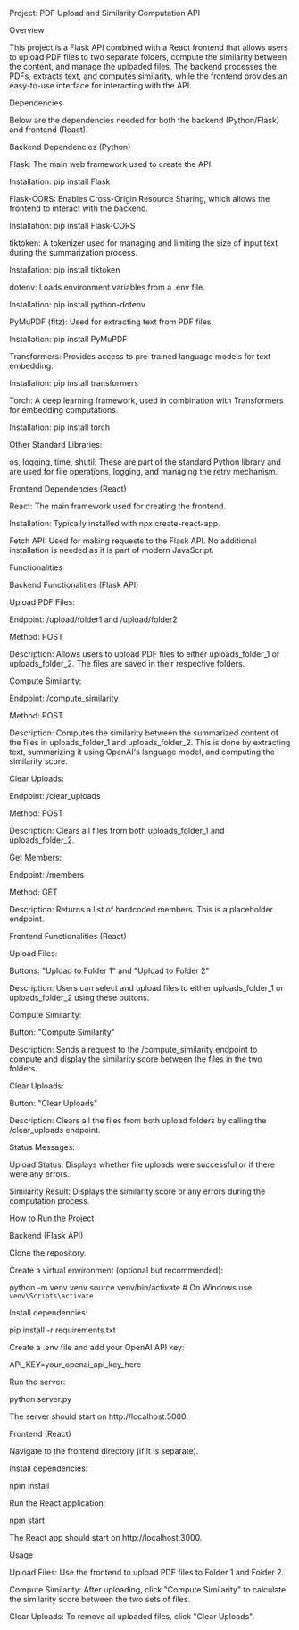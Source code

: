 Project: PDF Upload and Similarity Computation API

Overview

This project is a Flask API combined with a React frontend that allows users to upload PDF files to two separate folders, compute the similarity between the content, and manage the uploaded files. The backend processes the PDFs, extracts text, and computes similarity, while the frontend provides an easy-to-use interface for interacting with the API.

Dependencies

Below are the dependencies needed for both the backend (Python/Flask) and frontend (React).

Backend Dependencies (Python)

Flask: The main web framework used to create the API.

Installation: pip install Flask

Flask-CORS: Enables Cross-Origin Resource Sharing, which allows the frontend to interact with the backend.

Installation: pip install Flask-CORS

tiktoken: A tokenizer used for managing and limiting the size of input text during the summarization process.

Installation: pip install tiktoken

dotenv: Loads environment variables from a .env file.

Installation: pip install python-dotenv

PyMuPDF (fitz): Used for extracting text from PDF files.

Installation: pip install PyMuPDF

Transformers: Provides access to pre-trained language models for text embedding.

Installation: pip install transformers

Torch: A deep learning framework, used in combination with Transformers for embedding computations.

Installation: pip install torch

Other Standard Libraries:

os, logging, time, shutil: These are part of the standard Python library and are used for file operations, logging, and managing the retry mechanism.

Frontend Dependencies (React)

React: The main framework used for creating the frontend.

Installation: Typically installed with npx create-react-app.

Fetch API: Used for making requests to the Flask API. No additional installation is needed as it is part of modern JavaScript.

Functionalities

Backend Functionalities (Flask API)

Upload PDF Files:

Endpoint: /upload/folder1 and /upload/folder2

Method: POST

Description: Allows users to upload PDF files to either uploads_folder_1 or uploads_folder_2. The files are saved in their respective folders.

Compute Similarity:

Endpoint: /compute_similarity

Method: POST

Description: Computes the similarity between the summarized content of the files in uploads_folder_1 and uploads_folder_2. This is done by extracting text, summarizing it using OpenAI's language model, and computing the similarity score.

Clear Uploads:

Endpoint: /clear_uploads

Method: POST

Description: Clears all files from both uploads_folder_1 and uploads_folder_2.

Get Members:

Endpoint: /members

Method: GET

Description: Returns a list of hardcoded members. This is a placeholder endpoint.

Frontend Functionalities (React)

Upload Files:

Buttons: "Upload to Folder 1" and "Upload to Folder 2"

Description: Users can select and upload files to either uploads_folder_1 or uploads_folder_2 using these buttons.

Compute Similarity:

Button: "Compute Similarity"

Description: Sends a request to the /compute_similarity endpoint to compute and display the similarity score between the files in the two folders.

Clear Uploads:

Button: "Clear Uploads"

Description: Clears all the files from both upload folders by calling the /clear_uploads endpoint.

Status Messages:

Upload Status: Displays whether file uploads were successful or if there were any errors.

Similarity Result: Displays the similarity score or any errors during the computation process.

How to Run the Project

Backend (Flask API)

Clone the repository.

Create a virtual environment (optional but recommended):

python -m venv venv
source venv/bin/activate  # On Windows use `venv\Scripts\activate`

Install dependencies:

pip install -r requirements.txt

Create a .env file and add your OpenAI API key:

API_KEY=your_openai_api_key_here

Run the server:

python server.py

The server should start on http://localhost:5000.

Frontend (React)

Navigate to the frontend directory (if it is separate).

Install dependencies:

npm install

Run the React application:

npm start

The React app should start on http://localhost:3000.

Usage

Upload Files: Use the frontend to upload PDF files to Folder 1 and Folder 2.

Compute Similarity: After uploading, click "Compute Similarity" to calculate the similarity score between the two sets of files.

Clear Uploads: To remove all uploaded files, click "Clear Uploads".



